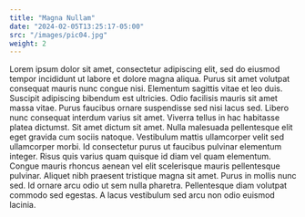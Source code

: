 ```yaml
---
title: "Magna Nullam"
date: "2024-02-05T13:25:17-05:00"
src: "/images/pic04.jpg"
weight: 2
---
```


Lorem ipsum dolor sit amet, consectetur adipiscing elit, sed do eiusmod tempor incididunt ut labore et dolore magna aliqua. Purus sit amet volutpat consequat mauris nunc congue nisi. Elementum sagittis vitae et leo duis. Suscipit adipiscing bibendum est ultricies. Odio facilisis mauris sit amet massa vitae. Purus faucibus ornare suspendisse sed nisi lacus sed. Libero nunc consequat interdum varius sit amet. Viverra tellus in hac habitasse platea dictumst. Sit amet dictum sit amet. Nulla malesuada pellentesque elit eget gravida cum sociis natoque. Vestibulum mattis ullamcorper velit sed ullamcorper morbi. Id consectetur purus ut faucibus pulvinar elementum integer. Risus quis varius quam quisque id diam vel quam elementum. Congue mauris rhoncus aenean vel elit scelerisque mauris pellentesque pulvinar. Aliquet nibh praesent tristique magna sit amet. Purus in mollis nunc sed. Id ornare arcu odio ut sem nulla pharetra. Pellentesque diam volutpat commodo sed egestas. A lacus vestibulum sed arcu non odio euismod lacinia.
